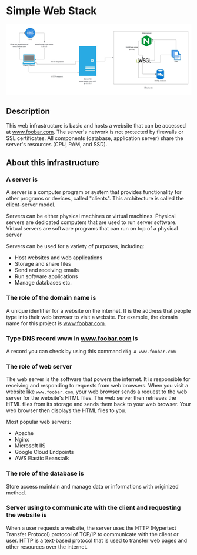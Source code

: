 # Simple Web Stack

<img src="./0-simple_web_stack.jpeg">

## Description

This web infrastructure is basic and hosts a website that can be accessed at www.foobar.com. The server's network is not protected by firewalls or SSL certificates. All components (database, application server) share the server's resources (CPU, RAM, and SSD).

## About this infrastructure

### A server is

A server is a computer program or system that provides functionality for other programs or devices, called "clients". This architecture is called the client–server model.

Servers can be either physical machines or virtual machines. Physical servers are dedicated computers that are used to run server software. Virtual servers are software programs that can run on top of a physical server

Servers can be used for a variety of purposes, including:

- Host websites and web applications
- Storage and share files
- Send and receiving emails
- Run software applications
- Manage databases etc.

### The role of the domain name is

A unique identifier for a website on the internet. It is the address that people type into their web browser to visit a website. For example, the domain name for this project is www.foobar.com.

### Type DNS record www in www.foobar.com is

A record you can check by using this command `dig A www.foobar.com`

### The role of web server

The web server is the software that powers the internet. It is responsible for receiving and responding to requests from web browsers. When you visit a website like `www.foobar.com`, your web browser sends a request to the web server for the website's HTML files. The web server then retrieves the HTML files from its storage and sends them back to your web browser. Your web browser then displays the HTML files to you.

Most popular web servers:
- Apache
- Nginx
- Microsoft IIS
- Google Cloud Endpoints
- AWS Elastic Beanstalk

### The role of the database is

Store access maintain and manage data or informations with originized method.

### Server using to communicate with the client and requesting the website is

When a user requests a website, the server uses the HTTP (Hypertext Transfer Protocol) protocol of TCP/IP to communicate with the client or user. HTTP is a text-based protocol that is used to transfer web pages and other resources over the internet.
